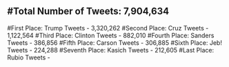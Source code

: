 #Total Number of Tweets: 7,904,634 
---
#First Place: Trump Tweets - 3,320,262
#Second Place: Cruz Tweets - 1,122,564
#Third Place: Clinton Tweets - 882,010
#Fourth Place: Sanders Tweets - 386,856
#Fifth Place: Carson Tweets - 306,885
#Sixth Place: Jeb! Tweets - 224,288
#Seventh Place: Kasich Tweets - 212,605
#Last Place: Rubio Tweets - 
